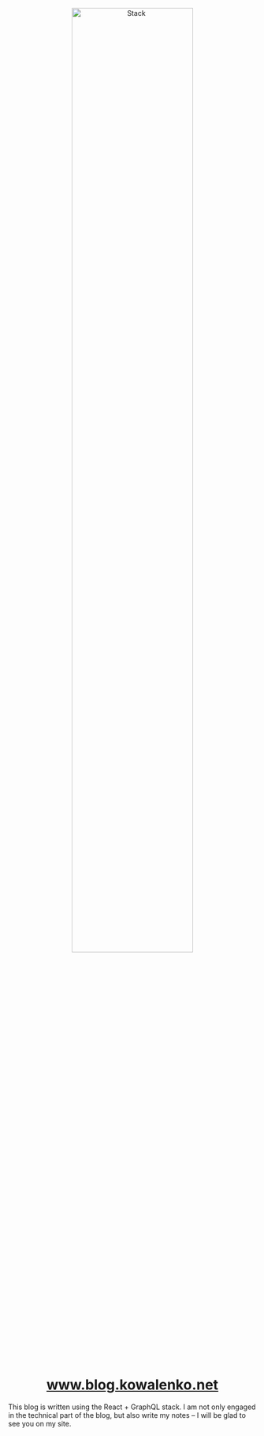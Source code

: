 <p align="center">
  <a href="https://www.blog.kowalenko.net">
    <img alt="Stack" src="https://kowalenko.net/assets/Stack.svg" width="70%" />
  </a>
</p>
<h1 align="center">
  <a href="https://www.blog.kowalenko.net">www.blog.kowalenko.net</a>
</h1>

This blog is written using the React + GraphQL stack. I am not only engaged in the technical part of the blog, but also write my notes – I will be glad to see you on my site.  


